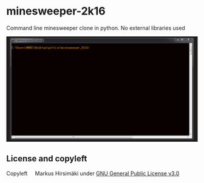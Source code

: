 # minesweeper-2k16
Command line minesweeper clone in python. No external libraries used

![](https://raw.githubusercontent.com/hirsimaki-markus/minesweeper-2k16/master/minesweeper_2k16/mine_sweeper_gif.gif)

## License and copyleft
Copyleft <img src="https://raw.githubusercontent.com/hirsimaki-markus/arduino-PS2-to-USB/master/images/copyleft.png" width="12" height="12"/> Markus Hirsimäki under [GNU General Public License v3.0](https://choosealicense.com/licenses/lgpl-3.0/)
